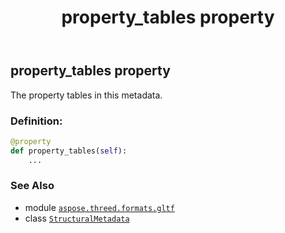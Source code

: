 ﻿---
title: property_tables property
second_title: Aspose.3D for Python via .NET API References
description: 
type: docs
weight: 80
url: /python-net/aspose.threed.formats.gltf/structuralmetadata/property_tables/
is_root: false
---

## property_tables property


The property tables in this metadata.
### Definition:
```python
@property
def property_tables(self):
    ...
```

### See Also
* module [`aspose.threed.formats.gltf`](../../)
* class [`StructuralMetadata`](/3d/python-net/aspose.threed.formats.gltf/structuralmetadata)
